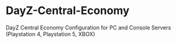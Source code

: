 # DayZ-Central-Economy
DayZ Central Economy Configuration for PC and Console Servers (Playstation 4, Playstation 5, XBOX)
